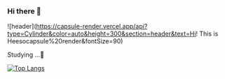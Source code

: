 ### Hi there 👋

<!--
**h2s0/h2s0** is a ✨ _special_ ✨ repository because its `README.md` (this file) appears on your GitHub profile.

Here are some ideas to get you started:

- 🔭 I’m currently working on ...
- 🌱 I’m currently learning ...
- 👯 I’m looking to collaborate on ...
- 🤔 I’m looking for help with ...
- 💬 Ask me about ...
- 📫 How to reach me: ...
- 😄 Pronouns: ...
- ⚡ Fun fact: ...
-->

![header](https://capsule-render.vercel.app/api?type=Cylinder&color=auto&height=300&section=header&text=Hi! This is Heesocapsule%20render&fontSize=90)

<div>Studying ...📝</div>




[![Top Langs](https://github-readme-stats.vercel.app/api/top-langs/?username=h2s0&langs_count=8)](https://github.com/h2s0/github-readme-stats)
